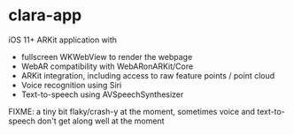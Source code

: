 # clara-app

iOS 11+ ARKit application with

- fullscreen WKWebView to render the webpage
- WebAR compatibility with WebARonARKit/Core
- ARKit integration, including access to raw feature points / point cloud
- Voice recognition using Siri
- Text-to-speech using AVSpeechSynthesizer

FIXME: a tiny bit flaky/crash-y at the moment, 
sometimes voice and text-to-speech don't get along well at the moment
